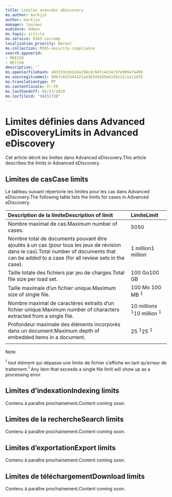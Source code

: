 ```yaml
---
title: Limites avancées eDiscovery
ms.author: markjjo
author: markjjo
manager: laurawi
audience: Admin
ms.topic: article
ms.service: O365-seccomp
localization_priority: Normal
ms.collection: M365-security-compliance
search.appverid:
- MOE150
- MET150
description: ''
ms.openlocfilehash: a9d319cb61e4a198cdc94fc4e34c5fe909afa409
ms.sourcegitcommit: 9d67cb52544321a430343d39eb336112c1a11d35
ms.translationtype: MT
ms.contentlocale: fr-FR
ms.lasthandoff: 05/17/2019
ms.locfileid: "34151726"
---
```

# <a name="limits-in-advanced-ediscovery"></a><span data-ttu-id="3994b-102">Limites définies dans Advanced eDiscovery</span><span class="sxs-lookup"><span data-stu-id="3994b-102">Limits in Advanced eDiscovery</span></span>

<span data-ttu-id="3994b-103">Cet article décrit les limites dans Advanced eDiscovery.</span><span class="sxs-lookup"><span data-stu-id="3994b-103">This article describes the limits in Advanced eDiscovery.</span></span>

## <a name="case-limits"></a><span data-ttu-id="3994b-104">Limites de cas</span><span class="sxs-lookup"><span data-stu-id="3994b-104">Case limits</span></span>

<span data-ttu-id="3994b-105">Le tableau suivant répertorie les limites pour les cas dans Advanced eDiscovery.</span><span class="sxs-lookup"><span data-stu-id="3994b-105">The following table lists the limits for cases in Advanced eDiscovery.</span></span>

|<span data-ttu-id="3994b-106">**Description de la limite**</span><span class="sxs-lookup"><span data-stu-id="3994b-106">**Description of limit**</span></span>|<span data-ttu-id="3994b-107">**Limite**</span><span class="sxs-lookup"><span data-stu-id="3994b-107">**Limit**</span></span>|
  |:-----|:-----|
  |<span data-ttu-id="3994b-108">Nombre maximal de cas.</span><span class="sxs-lookup"><span data-stu-id="3994b-108">Maximum number of cases.</span></span>  <br/> |<span data-ttu-id="3994b-109">50</span><span class="sxs-lookup"><span data-stu-id="3994b-109">50</span></span>  <br/> |
  |<span data-ttu-id="3994b-110">Nombre total de documents pouvant être ajoutés à un cas (pour tous les jeux de révision dans le cas).</span><span class="sxs-lookup"><span data-stu-id="3994b-110">Total number of documents that can be added to a case (for all review sets in the case).</span></span>  <br/> |<span data-ttu-id="3994b-111">1 million</span><span class="sxs-lookup"><span data-stu-id="3994b-111">1 million</span></span>  <br/> |
  |<span data-ttu-id="3994b-112">Taille totale des fichiers par jeu de charges.</span><span class="sxs-lookup"><span data-stu-id="3994b-112">Total file size per load set.</span></span>  <br/> |<span data-ttu-id="3994b-113">100 Go</span><span class="sxs-lookup"><span data-stu-id="3994b-113">100 GB</span></span>  <br/> |
  |<span data-ttu-id="3994b-114">Taille maximale d’un fichier unique.</span><span class="sxs-lookup"><span data-stu-id="3994b-114">Maximum size of single file.</span></span>   <br/> |<span data-ttu-id="3994b-115">100 Mo <sup></sup></span><span class="sxs-lookup"><span data-stu-id="3994b-115">100 MB <sup>1</sup></span></span> <br/> |
  |<span data-ttu-id="3994b-116">Nombre maximal de caractères extraits d’un fichier unique.</span><span class="sxs-lookup"><span data-stu-id="3994b-116">Maximum number of characters extracted from a single file.</span></span>  <br/> |<span data-ttu-id="3994b-117">10 millions <sup>1</sup></span><span class="sxs-lookup"><span data-stu-id="3994b-117">10 million <sup>1</sup></span></span> <br/> |
  |<span data-ttu-id="3994b-118">Profondeur maximale des éléments incorporés dans un document.</span><span class="sxs-lookup"><span data-stu-id="3994b-118">Maximum depth of embedded items in a document.</span></span>  <br/> |<span data-ttu-id="3994b-119">25 <sup>1</sup></span><span class="sxs-lookup"><span data-stu-id="3994b-119">25 <sup>1</sup></span></span> <br/> |
|||
 > [!NOTE]
> <span data-ttu-id="3994b-120"><sup>1</sup> tout élément qui dépasse une limite de fichier s’affiche en tant qu’erreur de traitement.</span><span class="sxs-lookup"><span data-stu-id="3994b-120"><sup>1</sup> Any item that exceeds a single file limit will show up as a processing error.</span></span> 

## <a name="indexing-limits"></a><span data-ttu-id="3994b-121">Limites d’indexation</span><span class="sxs-lookup"><span data-stu-id="3994b-121">Indexing limits</span></span>

<span data-ttu-id="3994b-122">Contenu à paraître prochainement.</span><span class="sxs-lookup"><span data-stu-id="3994b-122">Content coming soon.</span></span>

## <a name="search-limits"></a><span data-ttu-id="3994b-123">Limites de la recherche</span><span class="sxs-lookup"><span data-stu-id="3994b-123">Search limits</span></span>

<span data-ttu-id="3994b-124">Contenu à paraître prochainement.</span><span class="sxs-lookup"><span data-stu-id="3994b-124">Content coming soon.</span></span>

## <a name="export-limits"></a><span data-ttu-id="3994b-125">Limites d’exportation</span><span class="sxs-lookup"><span data-stu-id="3994b-125">Export limits</span></span>

<span data-ttu-id="3994b-126">Contenu à paraître prochainement.</span><span class="sxs-lookup"><span data-stu-id="3994b-126">Content coming soon.</span></span>

## <a name="download-limits"></a><span data-ttu-id="3994b-127">Limites de téléchargement</span><span class="sxs-lookup"><span data-stu-id="3994b-127">Download limits</span></span>

<span data-ttu-id="3994b-128">Contenu à paraître prochainement.</span><span class="sxs-lookup"><span data-stu-id="3994b-128">Content coming soon.</span></span>

